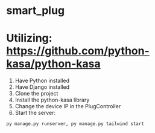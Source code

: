 # smart_plug

# Utilizing: https://github.com/python-kasa/python-kasa

1. Have Python installed
2. Have Django installed
3. Clone the project
4. Install the python-kasa library
5. Change the device IP in the PlugController
6. Start the server:

```
py manage.py runserver, py manage.py tailwind start
```
